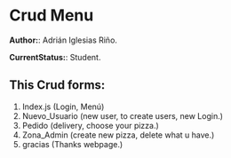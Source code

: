 # Crud Menu

**Author:**: Adrián Iglesias Riño.

**CurrentStatus:**: Student.

## This Crud forms:
1. Index.js (Login, Menú)
2. Nuevo_Usuario (new user, to create users, new Login.)
3. Pedido (delivery, choose your pizza.)
4. Zona_Admin (create new pizza, delete what u have.)
5. gracias (Thanks webpage.)
